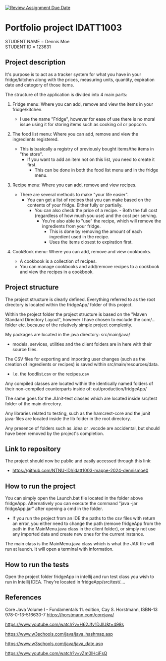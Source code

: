 [![Review Assignment Due Date](https://classroom.github.com/assets/deadline-readme-button-22041afd0340ce965d47ae6ef1cefeee28c7c493a6346c4f15d667ab976d596c.svg)](https://classroom.github.com/a/INcAwgxk)

# Portfolio project IDATT1003

STUDENT NAME = Dennis Moe  
STUDENT ID = 123631

## Project description

It's purpose is to act as a tracker system for what you have in your fridge/kitchen
along with the prices, measuring units, quantity, expiration date and category of those items.

The structure of the application is divided into 4 main parts:

1.  Fridge menu: Where you can add, remove and view the items in your fridge/kitchen.

    - I use the name "Fridge", however for ease of use there is no moral issue using it for storing
      items such as cooking oil or popcorn.

2.  The food list menu: Where you can add, remove and view the ingredients registered.

    - This is basically a registry of previously bought items/the items in "the store".
      - If you want to add an item not on this list, you need to create it first.
        - This can be done in both the food list menu and in the fridge menu.

3.  Recipe menu: Where you can add, remove and view recipes.

    - There are several methods to make "your life easier".
      - You can get a list of recipes that you can make based on the contents
        of your fridge. Either fully or partially.
        - You can also check the price of a recipe. - Both the full cost (regardless of how much you use) and the cost per serving.
          - You're also able to "use" the recipe,
            which will remove the ingredients from your fridge.
            - This is done by removing the amount of each ingredient used in the recipe.
            - Uses the items closest to expiration first.

4.  CookBook menu: Where you can add, remove and view cookbooks.

    - A cookbook is a collection of recipes.
    - You can manage cookbooks and add/remove recipes
      to a cookbook and view the recipes in a cookbook.

## Project structure

The project structure is clearly defined. Everything referred to as the root directory is located within the fridgeApp/ folder of this project.

Within the project folder the project structure is based on the "Maven Standard Directory Layout", however I have chosen to exclude the com/... folder etc. because of the relatively simple project complexity.

My packages are located in the java directory: src/main/java/

- models, services, utilities and the client folders are in here with their source
  files.

The CSV files for exporting and importing user changes (such as the creation of ingredients or recipes) is saved within src/main/resources/data.

- I.e. the foodlist.csv or the recipes.csv

Any compiled classes are located within the identically named folders of their non-compiled counterparts inside of:
out/production/fridgeApp/

The same goes for the JUnit-test classes which are located inside src/test folder of the main directory.

Any libraries related to testing, such as the hamcrest-core and the junit java-files are located inside the lib folder in the root directory.

Any presence of folders such as .idea or .vscode are accidental, but should have been removed by the project's completion.

## Link to repository

The project should now be public and easily accessed through this link:

- https://github.com/NTNU-IDI/idatt1003-mappe-2024-dennismoe0

## How to run the project

You can simply open the Launch.bat file located in the folder above fridgeApp.
Alternatively you can execute the command "java -jar fridgeApp.jar" after opening a cmd in the folder.

- If you run the project from an IDE the paths to the csv files with return an error, you either need to change the path (remove fridgeApp from the path in the MainMenu.java class in the client folder), or simply not use any imported data and create new ones for the current instance.

The main class is the MainMenu.java class which is what the JAR file will run at launch. It will open a terminal with information.

## How to run the tests

Open the project folder fridgeApp in intellij and run test class you wish to run in Intellij IDEA.
They're located in fridgeApp/src/test/....

## References

Core Java Volume I - Fundamentals 11. edition, Cay S. Horstmann, ISBN-13 978-0-13-516630-7
https://horstmann.com/corejava/

https://www.youtube.com/watch?v=H62Jfv1DJlU&t=498s

https://www.w3schools.com/java/java_hashmap.asp

https://www.w3schools.com/java/java_date.asp

https://www.youtube.com/watch?v=vZm0lHciFsQ
